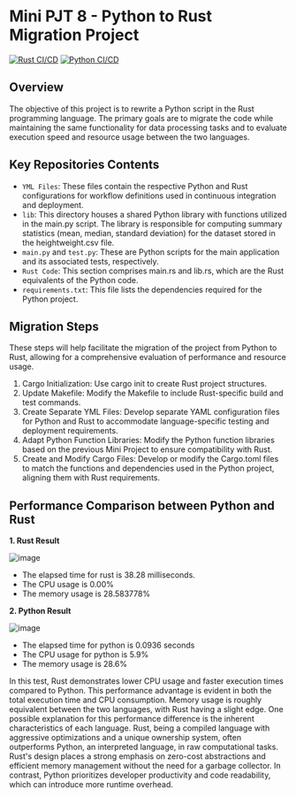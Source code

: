 # Mini PJT 8 - Python to Rust Migration Project
[![Rust CI/CD](https://github.com/nogibjj/IDS706_Mini_PJT8/actions/workflows/rs_ci.yml/badge.svg)](https://github.com/nogibjj/IDS706_Mini_PJT8/actions/workflows/rs_ci.yml)
[![Python CI/CD](https://github.com/nogibjj/IDS706_Mini_PJT8/actions/workflows/py_ci.yml/badge.svg)](https://github.com/nogibjj/IDS706_Mini_PJT8/actions/workflows/py_ci.yml)

## Overview 
The objective of this project is to rewrite a Python script in the Rust programming language. The primary goals are to migrate the code while maintaining the same functionality for data processing tasks and to evaluate execution speed and resource usage between the two languages.

## Key Repositories Contents 
- `YML Files`: These files contain the respective Python and Rust configurations for workflow definitions used in continuous integration and deployment.
- `lib`: This directory houses a shared Python library with functions utilized in the main.py script. The library is responsible for computing summary statistics (mean, median, standard deviation) for the dataset stored in the heightweight.csv file.
- `main.py` and `test.py`: These are Python scripts for the main application and its associated tests, respectively.
- `Rust Code`: This section comprises main.rs and lib.rs, which are the Rust equivalents of the Python code.
- `requirements.txt`: This file lists the dependencies required for the Python project.

## Migration Steps
These steps will help facilitate the migration of the project from Python to Rust, allowing for a comprehensive evaluation of performance and resource usage.

1. Cargo Initialization: Use cargo init to create Rust project structures.
2. Update Makefile: Modify the Makefile to include Rust-specific build and test commands.
3. Create Separate YML Files: Develop separate YAML configuration files for Python and Rust to accommodate language-specific testing and deployment requirements.
4. Adapt Python Function Libraries: Modify the Python function libraries based on the previous Mini Project to ensure compatibility with Rust.
5. Create and Modify Cargo Files: Develop or modify the Cargo.toml files to match the functions and dependencies used in the Python project, aligning them with Rust requirements.

## Performance Comparison between Python and Rust 
**1. Rust Result**

![image](https://github.com/nogibjj/IDS706_Mini_PJT8/assets/141780408/448e5dc2-2c48-4f04-ada9-4a118a3a6747)
 - The elapsed time for rust is 38.28 milliseconds.
 - The CPU usage is 0.00%
 - The memory usage is 28.583778%

**2. Python Result**

![image](https://github.com/nogibjj/IDS706_Mini_PJT8/assets/141780408/bc779146-863a-45b0-8d96-313bbda5aac8)
- The elapsed time for python is 0.0936 seconds
- The CPU usage for python is 5.9%
- The memory usage is 28.6%

In this test, Rust demonstrates lower CPU usage and faster execution times compared to Python. This performance advantage is evident in both the total execution time and CPU consumption. Memory usage is roughly equivalent between the two languages, with Rust having a slight edge. One possible explanation for this performance difference is the inherent characteristics of each language. Rust, being a compiled language with aggressive optimizations and a unique ownership system, often outperforms Python, an interpreted language, in raw computational tasks. Rust's design places a strong emphasis on zero-cost abstractions and efficient memory management without the need for a garbage collector. In contrast, Python prioritizes developer productivity and code readability, which can introduce more runtime overhead.
